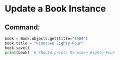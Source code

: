 # Update a Book Instance

## Command:
```python
book = Book.objects.get(title="1984")
book.title = "Nineteen Eighty-Four"
book.save()
print(book)  # Should print: Nineteen Eighty-Four 
